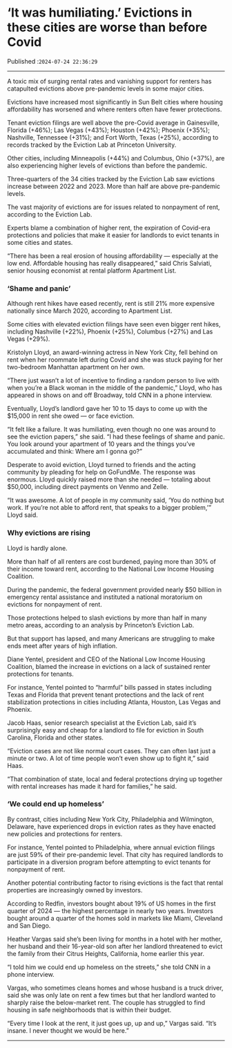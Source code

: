 # ‘It was humiliating.’ Evictions in these cities are worse than before Covid

Published :`2024-07-24 22:36:29`

---

A toxic mix of surging rental rates and vanishing support for renters has catapulted evictions above pre-pandemic levels in some major cities.

Evictions have increased most significantly in Sun Belt cities where housing affordability has worsened and where renters often have fewer protections.

Tenant eviction filings are well above the pre-Covid average in Gainesville, Florida (+46%); Las Vegas (+43%); Houston (+42%); Phoenix (+35%); Nashville, Tennessee (+31%); and Fort Worth, Texas (+25%), according to records tracked by the Eviction Lab at Princeton University.

Other cities, including Minneapolis (+44%) and Columbus, Ohio (+37%), are also experiencing higher levels of evictions than before the pandemic.

Three-quarters of the 34 cities tracked by the Eviction Lab saw evictions increase between 2022 and 2023. More than half are above pre-pandemic levels.

The vast majority of evictions are for issues related to nonpayment of rent, according to the Eviction Lab.

Experts blame a combination of higher rent, the expiration of Covid-era protections and policies that make it easier for landlords to evict tenants in some cities and states.

“There has been a real erosion of housing affordability — especially at the low end. Affordable housing has really disappeared,” said Chris Salviati, senior housing economist at rental platform Apartment List.

### ‘Shame and panic’

Although rent hikes have eased recently, rent is still 21% more expensive nationally since March 2020, according to Apartment List.

Some cities with elevated eviction filings have seen even bigger rent hikes, including Nashville (+22%), Phoenix (+25%), Columbus (+27%) and Las Vegas (+29%).

Kristolyn Lloyd, an award-winning actress in New York City, fell behind on rent when her roommate left during Covid and she was stuck paying for her two-bedroom Manhattan apartment on her own.

“There just wasn’t a lot of incentive to finding a random person to live with when you’re a Black woman in the middle of the pandemic,” Lloyd, who has appeared in shows on and off Broadway, told CNN in a phone interview.

Eventually, Lloyd’s landlord gave her 10 to 15 days to come up with the $15,000 in rent she owed — or face eviction.

“It felt like a failure. It was humiliating, even though no one was around to see the eviction papers,” she said. “I had these feelings of shame and panic. You look around your apartment of 10 years and the things you’ve accumulated and think: Where am I gonna go?”

Desperate to avoid eviction, Lloyd turned to friends and the acting community by pleading for help on GoFundMe. The response was enormous. Lloyd quickly raised more than she needed — totaling about $50,000, including direct payments on Venmo and Zelle.

“It was awesome. A lot of people in my community said, ‘You do nothing but work. If you’re not able to afford rent, that speaks to a bigger problem,’” Lloyd said.

### Why evictions are rising

Lloyd is hardly alone.

More than half of all renters are cost burdened, paying more than 30% of their income toward rent, according to the National Low Income Housing Coalition.

During the pandemic, the federal government provided nearly $50 billion in emergency rental assistance and instituted a national moratorium on evictions for nonpayment of rent.

Those protections helped to slash evictions by more than half in many metro areas, according to an analysis by Princeton’s Eviction Lab.

But that support has lapsed, and many Americans are struggling to make ends meet after years of high inflation.

Diane Yentel, president and CEO of the National Low Income Housing Coalition, blamed the increase in evictions on a lack of sustained renter protections for tenants.

For instance, Yentel pointed to “harmful” bills passed in states including Texas and Florida that prevent tenant protections and the lack of rent stabilization protections in cities including Atlanta, Houston, Las Vegas and Phoenix.

Jacob Haas, senior research specialist at the Eviction Lab, said it’s surprisingly easy and cheap for a landlord to file for eviction in South Carolina, Florida and other states.

“Eviction cases are not like normal court cases. They can often last just a minute or two. A lot of time people won’t even show up to fight it,” said Haas.

“That combination of state, local and federal protections drying up together with rental increases has made it hard for families,” he said.

### ‘We could end up homeless’

By contrast, cities including New York City, Philadelphia and Wilmington, Delaware, have experienced drops in eviction rates as they have enacted new policies and protections for renters.

For instance, Yentel pointed to Philadelphia, where annual eviction filings are just 59% of their pre-pandemic level. That city has required landlords to participate in a diversion program before attempting to evict tenants for nonpayment of rent.

Another potential contributing factor to rising evictions is the fact that rental properties are increasingly owned by investors.

According to Redfin, investors bought about 19% of US homes in the first quarter of 2024 — the highest percentage in nearly two years. Investors bought around a quarter of the homes sold in markets like Miami, Cleveland and San Diego.

Heather Vargas said she’s been living for months in a hotel with her mother, her husband and their 16-year-old son after her landlord threatened to evict the family from their Citrus Heights, California, home earlier this year.

“I told him we could end up homeless on the streets,” she told CNN in a phone interview.

Vargas, who sometimes cleans homes and whose husband is a truck driver, said she was only late on rent a few times but that her landlord wanted to sharply raise the below-market rent. The couple has struggled to find housing in safe neighborhoods that is within their budget.

“Every time I look at the rent, it just goes up, up and up,” Vargas said. “It’s insane. I never thought we would be here.”

---

